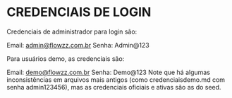 # CREDENCIAIS DE LOGIN


Credenciais de administrador para login são:

Email: admin@flowzz.com.br
Senha: Admin@123

Para usuários demo, as credenciais são:

Email: demo@flowzz.com.br
Senha: Demo@123
Note que há algumas inconsistências em arquivos mais antigos (como credenciaisdemo.md com senha admin123456), mas as credenciais oficiais e ativas são as do seed.